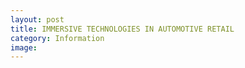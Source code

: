 ```yaml
---
layout: post
title: IMMERSIVE TECHNOLOGIES IN AUTOMOTIVE RETAIL
category: Information
image:
---
```


&nbsp;

&nbsp;

&nbsp;

&nbsp;